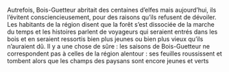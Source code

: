 Autrefois, Bois-Guetteur abritait des centaines d’elfes mais aujourd’hui, ils l’évitent consciencieusement, pour des raisons qu’ils refusent de dévoiler. Les habitants de la région disent que la forêt s’est dissociée de la marche du temps et les histoires parlent de voyageurs qui seraient entrés dans les bois et en seraient ressortis bien plus jeunes ou bien plus vieux qu’ils n’auraient dû. Il y a une chose de sûre : les saisons de Bois-Guetteur ne correspondent pas à celles de la région alentour : ses feuilles roussissent et tombent alors que les champs des paysans sont encore jeunes et verts